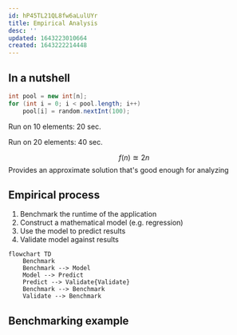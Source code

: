 ```yaml
---
id: hP45TL21QL8fw6aLulUYr
title: Empirical Analysis
desc: ''
updated: 1643223010664
created: 1643222214448
---
```

## In a nutshell
```Java
int pool = new int[n];
for (int i = 0; i < pool.length; i++)
    pool[i] = random.nextInt(100);
```
Run on 10 elements: 20 sec.

Run on 20 elements: 40 sec.

$$
f(n)\approxeq2n
$$
Provides an approximate solution that's good enough for analyzing
## Empirical process
1. Benchmark the runtime of the application
2. Construct a mathematical model (e.g. regression)
3. Use the model to predict results
4. Validate model against results
```mermaid
flowchart TD
    Benchmark
    Benchmark --> Model
    Model --> Predict
    Predict --> Validate{Validate}
    Benchmark --> Benchmark
    Validate --> Benchmark
```
## Benchmarking example